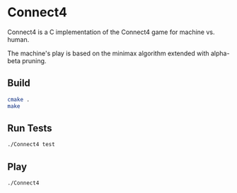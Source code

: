 # Connect4

Connect4 is a C implementation of the Connect4 game for machine vs. human.

The machine's play is based on the minimax algorithm extended with alpha-beta pruning.

## Build

```bash
cmake .
make
```

## Run Tests
```bash
./Connect4 test
```

## Play

```bash
./Connect4
```